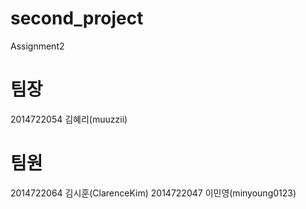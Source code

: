 # second_project
Assignment2

# 팀장
2014722054 김혜리(muuzzii)
# 팀원
2014722064 김시훈(ClarenceKim)
2014722047 이민영(minyoung0123)
